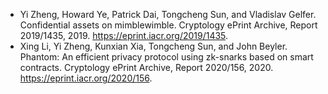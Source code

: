 * Yi Zheng, Howard Ye, Patrick Dai, Tongcheng Sun, and Vladislav Gelfer. Confidential assets on mimblewimble. Cryptology ePrint Archive, Report 2019/1435, 2019. https://eprint.iacr.org/2019/1435.
* Xing Li, Yi Zheng, Kunxian Xia, Tongcheng Sun, and John Beyler. Phantom: An efficient privacy protocol using zk-snarks based on smart contracts. Cryptology ePrint Archive, Report 2020/156, 2020. https://eprint.iacr.org/2020/156.